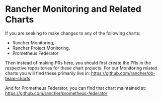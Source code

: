 # Rancher Monitoring and Related Charts

If you are seeking to make changes to any of the following charts:
- Rancher Monitoring,
- Rancher Project Monitoring,
- Prometheus Federator

Then instead of making PRs here, you should first create the PRs in the respective repositories for these chart projects.
For our Monitoring related charts you will find these primarily live in: https://github.com/rancher/ob-team-charts

And for Prometheus Federator, you can find that chart maintained at: https://github.com/rancher/prometheus-federator